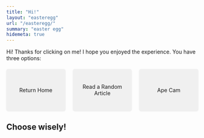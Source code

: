 ```yaml
---
title: "Hi!"
layout: "easteregg"
url: "/easteregg/"
summary: "easter egg"
hidemeta: true
---
```


Hi! Thanks for clicking on me! I hope you enjoyed the experience. You have three options:

<style>
@keyframes bounce {
    0%, 100% { transform: translateY(0); }
    50% { transform: translateY(-5px); }
}

.easter-button {
    display: flex !important;
    align-items: center !important;
    justify-content: center !important;
    padding: 20px !important;
    background-color: #f0f0f0 !important;
    color: var(--primary) !important;
    text-decoration: none !important;
    border-radius: 5px !important;
    flex: 1 !important;
    text-align: center !important;
    max-width: 250px !important;
    min-height: 70px !important;
    transition: all 0.2s ease !important;
    border: 1px solid var(--border) !important;
    box-shadow: 0 1px 3px rgba(0,0,0,0.1) !important;
    margin: 0 !important;
}

.easter-button:hover {
    animation: bounce 0.5s ease infinite;
    background-color: #e0e0e0 !important;
}

.button-container {
    display: flex !important;
    justify-content: center !important;
    gap: 20px !important;
    margin-top: 20px !important;
    width: 100% !important;
}
</style>

<div class="button-container">
    <a href="/" class="easter-button">Return Home</a>
    <a href="https://longform.org/random" class="easter-button">Read a Random Article</a>
    <a href="https://zoo.sandiegozoo.org/cams/ape-cam" class="easter-button">Ape Cam</a>
</div>

## Choose wisely!